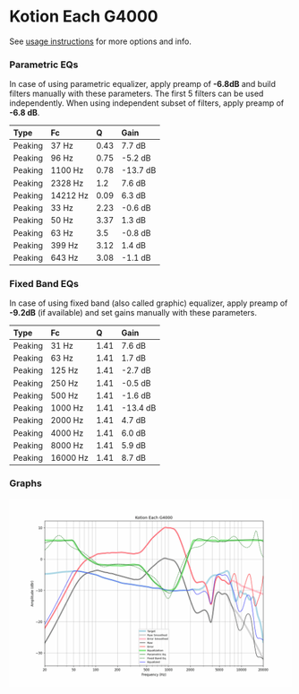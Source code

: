 # Kotion Each G4000
See [usage instructions](https://github.com/jaakkopasanen/AutoEq#usage) for more options and info.

### Parametric EQs
In case of using parametric equalizer, apply preamp of **-6.8dB** and build filters manually
with these parameters. The first 5 filters can be used independently.
When using independent subset of filters, apply preamp of **-6.8 dB**.

| Type    | Fc       |    Q | Gain     |
|:--------|:---------|:-----|:---------|
| Peaking | 37 Hz    | 0.43 | 7.7 dB   |
| Peaking | 96 Hz    | 0.75 | -5.2 dB  |
| Peaking | 1100 Hz  | 0.78 | -13.7 dB |
| Peaking | 2328 Hz  | 1.2  | 7.6 dB   |
| Peaking | 14212 Hz | 0.09 | 6.3 dB   |
| Peaking | 33 Hz    | 2.23 | -0.6 dB  |
| Peaking | 50 Hz    | 3.37 | 1.3 dB   |
| Peaking | 63 Hz    | 3.5  | -0.8 dB  |
| Peaking | 399 Hz   | 3.12 | 1.4 dB   |
| Peaking | 643 Hz   | 3.08 | -1.1 dB  |

### Fixed Band EQs
In case of using fixed band (also called graphic) equalizer, apply preamp of **-9.2dB**
(if available) and set gains manually with these parameters.

| Type    | Fc       |    Q | Gain     |
|:--------|:---------|:-----|:---------|
| Peaking | 31 Hz    | 1.41 | 7.6 dB   |
| Peaking | 63 Hz    | 1.41 | 1.7 dB   |
| Peaking | 125 Hz   | 1.41 | -2.7 dB  |
| Peaking | 250 Hz   | 1.41 | -0.5 dB  |
| Peaking | 500 Hz   | 1.41 | -1.6 dB  |
| Peaking | 1000 Hz  | 1.41 | -13.4 dB |
| Peaking | 2000 Hz  | 1.41 | 4.7 dB   |
| Peaking | 4000 Hz  | 1.41 | 6.0 dB   |
| Peaking | 8000 Hz  | 1.41 | 5.9 dB   |
| Peaking | 16000 Hz | 1.41 | 8.7 dB   |

### Graphs
![](./Kotion%20Each%20G4000.png)